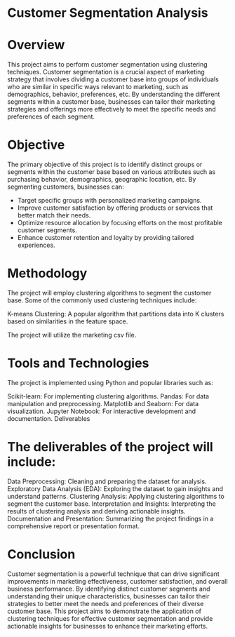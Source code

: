 # Customer Segmentation Analysis

# Overview
This project aims to perform customer segmentation using clustering techniques. Customer segmentation is a crucial aspect of marketing strategy that involves dividing a customer base into groups of individuals who are similar in specific ways relevant to marketing, such as demographics, behavior, preferences, etc. By understanding the different segments within a customer base, businesses can tailor their marketing strategies and offerings more effectively to meet the specific needs and preferences of each segment.

# Objective
The primary objective of this project is to identify distinct groups or segments within the customer base based on various attributes such as purchasing behavior, demographics, geographic location, etc. By segmenting customers, businesses can:

* Target specific groups with personalized marketing campaigns.
* Improve customer satisfaction by offering products or services that better match their needs.
* Optimize resource allocation by focusing efforts on the most profitable customer segments.
* Enhance customer retention and loyalty by providing tailored experiences.

# Methodology
The project will employ clustering algorithms to segment the customer base. Some of the commonly used clustering techniques include:

K-means Clustering: A popular algorithm that partitions data into K clusters based on similarities in the feature space.

The project will utilize the marketing csv file.

# Tools and Technologies
The project is implemented using Python and popular libraries such as:

Scikit-learn: For implementing clustering algorithms.
Pandas: For data manipulation and preprocessing.
Matplotlib and Seaborn: For data visualization.
Jupyter Notebook: For interactive development and documentation.
Deliverables

# The deliverables of the project will include:

Data Preprocessing: Cleaning and preparing the dataset for analysis.
Exploratory Data Analysis (EDA): Exploring the dataset to gain insights and understand patterns.
Clustering Analysis: Applying clustering algorithms to segment the customer base.
Interpretation and Insights: Interpreting the results of clustering analysis and deriving actionable insights.
Documentation and Presentation: Summarizing the project findings in a comprehensive report or presentation format.

# Conclusion
Customer segmentation is a powerful technique that can drive significant improvements in marketing effectiveness, customer satisfaction, and overall business performance. By identifying distinct customer segments and understanding their unique characteristics, businesses can tailor their strategies to better meet the needs and preferences of their diverse customer base. This project aims to demonstrate the application of clustering techniques for effective customer segmentation and provide actionable insights for businesses to enhance their marketing efforts.
